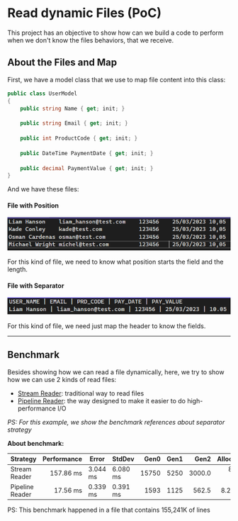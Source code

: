# Read dynamic Files (PoC)

This project has an objective to show how can we build a code to perform when we don't know the files behaviors, that we receive.

## About the Files and Map

First, we have a model class that we use to map file content into this class:

```csharp
public class UserModel
{
    public string Name { get; init; }

    public string Email { get; init; }

    public int ProductCode { get; init; }

    public DateTime PaymentDate { get; init; }

    public decimal PaymentValue { get; init; }
}
```

And we have these files:

#### File with Position

![Position Files](https://raw.githubusercontent.com/alexalvess/poc-read-dynamic-file/main/.assets/img/position-file-sample.png)

For this kind of file, we need to know what position starts the field and the length.

#### File with Separator

![Separator Files](https://github.com/alexalvess/poc-read-dynamic-file/blob/main/.assets/img/separator-file-sample.png?raw=true)

For this kind of file, we need just map the header to know the fields.

---

## Benchmark

Besides showing how we can read a file dynamically, here, we try to show how we can use 2 kinds of read files:
* [Stream Reader](https://learn.microsoft.com/en-us/dotnet/api/system.io.stream?view=net-7.0): traditional way to read files
* [Pipeline Reader](https://learn.microsoft.com/en-us/dotnet/standard/io/pipelines): the way designed to make it easier to do high-performance I/O

_PS: For this example, we show the benchmark references about separator strategy_

**About benchmark:**

| Strategy          | Performance | Error    | StdDev   | Gen0  | Gen1 | Gen2   | Allocated |
|-------------------|------------:|----------|----------|------:|-----:|-------:|----------:|
| Stream Reader     | 157.86 ms   | 3.044 ms | 6.080 ms | 15750 | 5250 | 3000.0 | 82.76 MB  |
| Pipeline Reader   | 17.56 ms    | 0.339 ms | 0.391 ms | 1593  | 1125 | 562.5  | 8.28 MB   |

PS: This benchmark happened in a file that contains 155,241K of lines